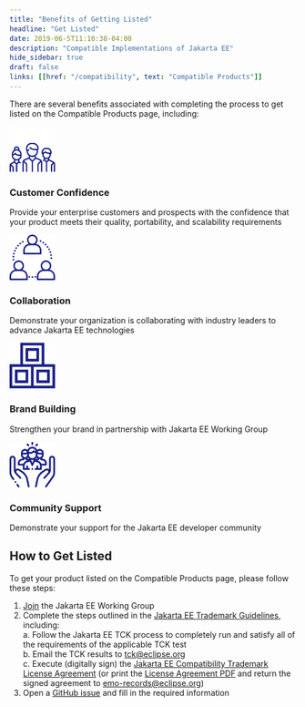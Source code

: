 ```yaml
---
title: "Benefits of Getting Listed"
headline: "Get Listed"
date: 2019-06-5T11:10:38-04:00
description: "Compatible Implementations of Jakarta EE"
hide_sidebar: true
draft: false
links: [[href: "/compatibility", text: "Compatible Products"]]
---
```


There are several benefits associated with completing the process to get listed on the Compatible Products page, including:  

<div class="text-center margin-top-15">
	<div class="row">
		<div class="col-xs-24 col-md-12 match-height-item-by-row margin-bottom-30">
		    <img class="margin-auto img img-responsive" src="group.svg" title="Group of people" alt="Group of people" width="80">
		    <h3 class="heading-underline heading-underline-extended text-center fw-700">Customer Confidence</h3>
		    <p>Provide your enterprise customers and prospects with the confidence that your product meets their quality, portability, and scalability requirements</p>
		</div>
	    <div class="col-xs-24 col-md-12 match-height-item-by-row margin-bottom-30">
	        <img class="margin-auto img img-responsive" src="network.svg" title="Three people connected in a loop" alt="Three people connected in a loop" width="80">
	        <h3 class="heading-underline heading-underline-extended text-center fw-700">Collaboration</h3>
	        <p>Demonstrate your organization is collaborating with industry leaders to advance Jakarta EE technologies</p>
	    </div>
	</div>
	<div class="row">
	    <div class="col-xs-24 col-md-12 match-height-item-by-row margin-bottom-30">
	        <img class="margin-auto img img-responsive" src="blocks.svg" title="3 blocks stacked in a pyramid" alt="3 blocks stacked in a pyramid" width="80">
	        <h3 class="heading-underline heading-underline-extended text-center fw-700">Brand Building</h3>
	        <p>Strengthen your brand in partnership with Jakarta EE Working Group</p>
	    </div>
	    <div class="col-xs-24 col-md-12 match-height-item-by-row margin-bottom-30">
	        <img class="margin-auto img img-responsive" src="social-care.svg" title="Three people connected in a loop" alt="Three people connected in a loop" width="80">
	        <h3 class="heading-underline heading-underline-extended text-center fw-700">Community Support</h3>
	        <p>Demonstrate your support for the Jakarta EE developer community</p>
	    </div>
	</div>
</div>

## How to Get Listed

To get your product listed on the Compatible Products page, please follow these steps:

1. [Join](https://jakarta.ee/membership/) the Jakarta EE Working Group  
2. Complete the steps outlined in the [Jakarta EE Trademark Guidelines](https://jakarta.ee/legal/trademark_guidelines/), including:  
  a. Follow the Jakarta EE TCK process to completely run and satisfy all of the requirements of the applicable TCK test  
  b. Email the TCK results to [tck@eclipse.org](mailto:tck@eclipse.org)  
  c. Execute (digitally sign) the [Jakarta EE Compatibility Trademark License Agreement](https://app.hellosign.com/s/DQ9uVw4b) (or print the [License Agreement PDF](/legal/trademark_guidelines/jakarta-ee-trademark-license.pdf) and return the signed agreement to [emo-records@eclipse.org](mailto:emo-records@eclipse.org))  
3. Open a [GitHub issue](https://github.com/jakartaee/jakarta.ee/issues/new?template=compatibility.md) and fill in the required information
<br />
<br />
